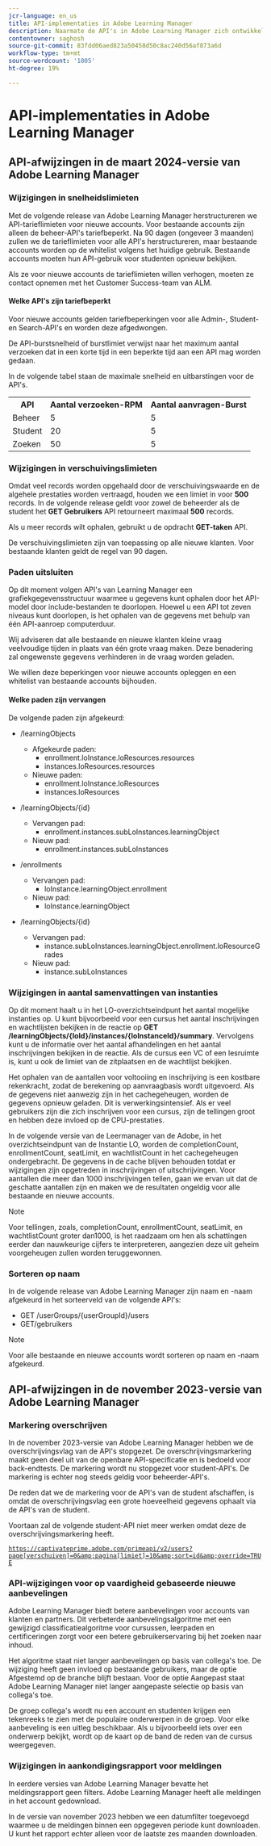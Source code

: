 ```yaml
---
jcr-language: en_us
title: API-implementaties in Adobe Learning Manager
description: Naarmate de API's in Adobe Learning Manager zich ontwikkelen, worden API's periodiek gereorganiseerd of bijgewerkt. Wanneer API's evolueren, is de oude API verouderd en uiteindelijk verwijderd. Deze pagina bevat informatie die u moet weten wanneer u van verouderde API-versies naar nieuwere en stabielere API-versies migreert.
contentowner: saghosh
source-git-commit: 83fdd06aed823a50458d50c8ac240d56af873a6d
workflow-type: tm+mt
source-wordcount: '1005'
ht-degree: 19%

---
```



# API-implementaties in Adobe Learning Manager

## API-afwijzingen in de maart 2024-versie van Adobe Learning Manager

### Wijzigingen in snelheidslimieten

Met de volgende release van Adobe Learning Manager herstructureren we API-tarieflimieten voor nieuwe accounts. Voor bestaande accounts zijn alleen de beheer-API&#39;s tariefbeperkt. Na 90 dagen (ongeveer 3 maanden) zullen we de tarieflimieten voor alle API&#39;s herstructureren, maar bestaande accounts worden op de whitelist volgens het huidige gebruik. Bestaande accounts moeten hun API-gebruik voor studenten opnieuw bekijken.

Als ze voor nieuwe accounts de tarieflimieten willen verhogen, moeten ze contact opnemen met het Customer Success-team van ALM.

#### Welke API&#39;s zijn tariefbeperkt

Voor nieuwe accounts gelden tariefbeperkingen voor alle Admin-, Student- en Search-API&#39;s en worden deze afgedwongen.

De API-burstsnelheid of burstlimiet verwijst naar het maximum aantal verzoeken dat in een korte tijd in een beperkte tijd aan een API mag worden gedaan.

In de volgende tabel staan de maximale snelheid en uitbarstingen voor de API&#39;s.

<table>
    <tr>
        <th>API</th>
        <th>Aantal verzoeken-RPM</th>
        <th>Aantal aanvragen-Burst</th>
    </tr>
    <tr>
        <td>Beheer</td>
        <td>5</td>
        <td>5</td>
    </tr>
    <tr>
        <td>Student</td>
        <td>20</td>
        <td>5</td>
    </tr>
    <tr>
        <td>Zoeken</td>
        <td>50</td>
        <td>5</td>
    </tr>
</table>

### Wijzigingen in verschuivingslimieten

Omdat veel records worden opgehaald door de verschuivingswaarde en de algehele prestaties worden vertraagd, houden we een limiet in voor **500** records. In de volgende release geldt voor zowel de beheerder als de student het **GET Gebruikers** API retourneert maximaal **500** records.

Als u meer records wilt ophalen, gebruikt u de opdracht **GET-taken** API.

De verschuivingslimieten zijn van toepassing op alle nieuwe klanten. Voor bestaande klanten geldt de regel van 90 dagen.

### Paden uitsluiten

Op dit moment volgen API&#39;s van Learning Manager een grafiekgegevensstructuur waarmee u gegevens kunt ophalen door het API-model door include-bestanden te doorlopen. Hoewel u een API tot zeven niveaus kunt doorlopen, is het ophalen van de gegevens met behulp van één API-aanroep computerduur.

Wij adviseren dat alle bestaande en nieuwe klanten kleine vraag veelvoudige tijden in plaats van één grote vraag maken. Deze benadering zal ongewenste gegevens verhinderen in de vraag worden geladen.

We willen deze beperkingen voor nieuwe accounts opleggen en een whitelist van bestaande accounts bijhouden.

#### Welke paden zijn vervangen

De volgende paden zijn afgekeurd:

* /learningObjects
   * Afgekeurde paden:
      * enrollment.loInstance.loResources.resources
      * instances.loResources.resources
   * Nieuwe paden:
      * enrollment.loInstance.loResources
      * instances.loResources

* /learningObjects/{id}
   * Vervangen pad:
      * enrollment.instances.subLoInstances.learningObject
   * Nieuw pad:
      * enrollment.instances.subLoInstances

* /enrollments
   * Vervangen pad:
      * loInstance.learningObject.enrollment
   * Nieuw pad:
      * loInstance.learningObject

* /learningObjects/{id}
   * Vervangen pad:
      * instance.subLoInstances.learningObject.enrollment.loResourceGrades
   * Nieuw pad:
      * instance.subLoInstances

### Wijzigingen in aantal samenvattingen van instanties

Op dit moment haalt u in het LO-overzichtseindpunt het aantal mogelijke instanties op. U kunt bijvoorbeeld voor een cursus het aantal inschrijvingen en wachtlijsten bekijken in de reactie op **GET /learningObjects/{loId}/instances/{loInstanceId}/summary**. Vervolgens kunt u de informatie over het aantal afhandelingen en het aantal inschrijvingen bekijken in de reactie. Als de cursus een VC of een lesruimte is, kunt u ook de limiet van de zitplaatsen en de wachtlijst bekijken.

Het ophalen van de aantallen voor voltooiing en inschrijving is een kostbare rekenkracht, zodat de berekening op aanvraagbasis wordt uitgevoerd. Als de gegevens niet aanwezig zijn in het cachegeheugen, worden de gegevens opnieuw geladen. Dit is verwerkingsintensief. Als er veel gebruikers zijn die zich inschrijven voor een cursus, zijn de tellingen groot en hebben deze invloed op de CPU-prestaties.

In de volgende versie van de Leermanager van de Adobe, in het overzichtseindpunt van de Instantie LO, worden de completionCount, enrollmentCount, seatLimit, en wachtlistCount in het cachegeheugen ondergebracht. De gegevens in de cache blijven behouden totdat er wijzigingen zijn opgetreden in inschrijvingen of uitschrijvingen. Voor aantallen die meer dan 1000 inschrijvingen tellen, gaan we ervan uit dat de geschatte aantallen zijn en maken we de resultaten ongeldig voor alle bestaande en nieuwe accounts.

>[!NOTE]
>
>Voor tellingen, zoals, completionCount, enrollmentCount, seatLimit, en wachtlistCount groter dan1000, is het raadzaam om hen als schattingen eerder dan nauwkeurige cijfers te interpreteren, aangezien deze uit geheim voorgeheugen zullen worden teruggewonnen.

### Sorteren op naam

In de volgende release van Adobe Learning Manager zijn naam en -naam afgekeurd in het sorteerveld van de volgende API&#39;s:

* GET /userGroups/{userGroupId}/users
* GET/gebruikers

>[!NOTE]
>
>Voor alle bestaande en nieuwe accounts wordt sorteren op naam en -naam afgekeurd.


## API-afwijzingen in de november 2023-versie van Adobe Learning Manager

### Markering overschrijven

In de november 2023-versie van Adobe Learning Manager hebben we de overschrijvingsvlag van de API&#39;s stopgezet. De overschrijvingsmarkering maakt geen deel uit van de openbare API-specificatie en is bedoeld voor back-endtests. De markering wordt nu stopgezet voor student-API&#39;s. De markering is echter nog steeds geldig voor beheerder-API&#39;s.

De reden dat we de markering voor de API&#39;s van de student afschaffen, is omdat de overschrijvingsvlag een grote hoeveelheid gegevens ophaalt via de API&#39;s van de student.

Voortaan zal de volgende student-API niet meer werken omdat deze de overschrijvingsmarkering heeft.

<code>https://captivateprime.adobe.com/primeapi/v2/users?page[verschuiven]=0&amp;pagina[limiet]=10&amp;sort=id&amp;override=TRUE</code>

### API-wijzigingen voor op vaardigheid gebaseerde nieuwe aanbevelingen

Adobe Learning Manager biedt betere aanbevelingen voor accounts van klanten en partners. Dit verbeterde aanbevelingsalgoritme met een gewijzigd classificatiealgoritme voor cursussen, leerpaden en certificeringen zorgt voor een betere gebruikerservaring bij het zoeken naar inhoud.

Het algoritme staat niet langer aanbevelingen op basis van collega&#39;s toe. De wijziging heeft geen invloed op bestaande gebruikers, maar de optie Afgestemd op de branche blijft bestaan. Voor de optie Aangepast staat Adobe Learning Manager niet langer aangepaste selectie op basis van collega&#39;s toe.

De groep collega&#39;s wordt nu een account en studenten krijgen een tekenreeks te zien met de populaire onderwerpen in de groep. Voor elke aanbeveling is een uitleg beschikbaar. Als u bijvoorbeeld iets over een onderwerp bekijkt, wordt op de kaart op de band de reden van de cursus weergegeven.

### Wijzigingen in aankondigingsrapport voor meldingen

In eerdere versies van Adobe Learning Manager bevatte het meldingsrapport geen filters. Adobe Learning Manager heeft alle meldingen in het account gedownload.

In de versie van november 2023 hebben we een datumfilter toegevoegd waarmee u de meldingen binnen een opgegeven periode kunt downloaden.  U kunt het rapport echter alleen voor de laatste zes maanden downloaden.